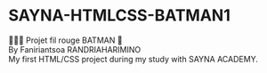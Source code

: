 # SAYNA-HTMLCSS-BATMAN1
👨🏽‍🚒 Projet fil rouge BATMAN 🦇 <br>
By Faniriantsoa RANDRIAHARIMINO <br>
My first HTML/CSS project during my study with SAYNA ACADEMY.
